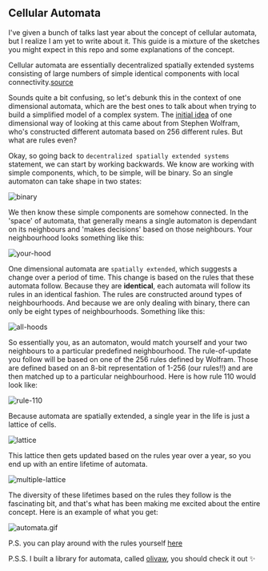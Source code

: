 ## Cellular Automata

I've given a bunch of talks last year about the concept of cellular automata,
but I realize I am yet to write about it. This guide is a mixture of the
sketches you might expect in this repo and some explanations of the concept.

Cellular automata are essentially decentralized spatially extended systems 
consisting of large numbers of simple identical components with local
connectivity.[source](http://web.cecs.pdx.edu/~mm/ca-review.pdf)

Sounds quite a bit confusing, so let's debunk this in the context of one
dimensional automata, which are the best ones to talk about when trying
to build a simplified model of a complex system. The
[initial idea](http://www.stephenwolfram.com/publications/academic/computation-theory-cellular-automata.pdf)
of one dimensional way of looking at this came about from Stephen Wolfram, 
who's constructed different automata based on 256 different rules. But
what are rules even?

Okay, so going back to `decentralized spatially extended systems` statement,
we can start by working backwards. We know are working with simple
components, which, to be simple, will be binary. So an single automaton 
can take shape in two states:

![binary](/guides/img/automata/binary-states.jpg)

We then know these simple components are somehow connected. In the 'space'
of automata, that generally means a single automaton is dependant on its
neighbours and 'makes decisions' based on those neighbours. Your neighbourhood
looks something like this:

![your-hood](/guides/img/automata/your-hood.jpg)

One dimensional automata are `spatially extended`, which suggests a change over
a period of time. This change is based on the rules that these automata follow.
Because they are **identical**, each automata will follow its rules in an identical
fashion. The rules are constructed around types of neighbourhoods. And because
we are only dealing with binary, there can only be eight types of neighbourhoods.
Something like this:

![all-hoods](/guides/img/automata/all-hoods.jpg)

So essentially you, as an automaton, would match yourself and your two neighbours
to a particular predefined neighbourhood. The rule-of-update you follow will be
based on one of the 256 rules defined by Wolfram. Those are defined based on an
8-bit representation of 1-256 (our rules!!) and are then matched up to a particular
neighbourhood. Here is how rule 110 would look like:

![rule-110](/guides/img/automata/rule-110.jpg)

Because automata are spatially extended, a single year in the life is just a
lattice of cells.

![lattice](/guides/img/automata/lattice.jpg)

This lattice then gets updated based on the rules year over a year, so you end
up with an entire lifetime of automata.

![multiple-lattice](/guides/img/automata/multiple-lattice.jpg)

The diversity of these lifetimes based on the rules they follow is the
fascinating bit, and that's what has been making me excited about the entire
concept. Here is an example of what you get:

![automata.gif](/guides/img/automata/automata.gif)

P.S. you can play around with the rules yourself [here](http://lrlna.github.io/cellular-automata/)

P.S.S. I built a library for automata, called [olivaw](https://github.com/lrlna/olivaw), you should check it out ✨


